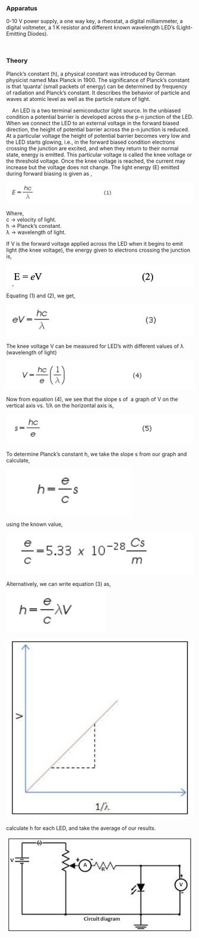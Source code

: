 <h3>Apparatus</h3>
0-10 V power supply, a one way key, a rheostat, a digital milliammeter, a   
digital voltmeter, a 1 K resistor and different known wavelength LED’s (Light-Emitting Diodes).

 
<h3> Theory </h3>

Planck’s constant (h), a physical constant was introduced by German physicist named Max Planck in 1900. The significance of Planck’s constant is that ‘quanta’ (small packets of energy) can be determined by frequency of radiation and Planck’s constant. It describes the behavior of particle and waves at atomic level as well as the particle nature of light.

 
 
An LED is a two terminal semiconductor light source. In the unbiased condition a potential barrier is developed across the p-n junction of the LED. When we connect the LED to an external voltage in the forward biased direction, the height of potential barrier across the p-n junction is reduced. At a particular voltage the height of potential barrier becomes very low and the LED starts glowing, i.e., in the forward biased condition electrons crossing the junction are excited, and when they return to their normal state, energy is emitted. This particular voltage is called the knee voltage or the threshold voltage. Once the knee voltage is reached, the current may increase but the voltage does not change.
The light energy (E) emitted during forward biasing is given as ,                                                

![eq1](./image/eq1.png)


Where,     
c -> velocity of light.            
h -> Planck’s constant.               
&lambda; -> wavelength of light.	
 
 If V is the forward voltage applied across the LED when it begins to emit light (the knee voltage), the energy given to electrons crossing the junction is, 

  ![eq2](./image/eq2.png)



  Equating (1) and (2), we get,


  ![eq3](./image/eq3.png)

  The knee voltage V can be measured for LED’s with different values of λ (wavelength of light) 

  
  ![eq4](./image/eq4.png)

  Now from equation (4), we see that the slope s of  a graph of V on the vertical axis vs. 1/λ on the horizontal axis is, 
  
  ![eq5](./image/eq5.png)


  To determine Planck’s constant h, we take the slope
  s from our graph and calculate,
  
  ![eq6](./image/eq6.png)


  using the known value,

  ![eq7](./image/eq7.png)


  Alternatively, we can write equation (3) as,

  ![eq8](./image/eq8.png)


  ![graph1](./image/graph1.png)


  calculate h for each LED, and take the average of our results.


  ![circuit1](./image/circuit1.png)


  






















<script type="text/javascript" id="MathJax-script" async src="https://cdn.jsdelivr.net/npm/mathjax@3/es5/tex-mml-chtml.js"> </script>